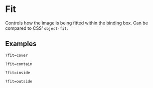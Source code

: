 # Fit

Controls how the image is being fitted within the binding box. Can be compared to CSS' `object-fit`.

## Examples

```
?fit=cover

?fit=contain

?fit=inside

?fit=outside
```

